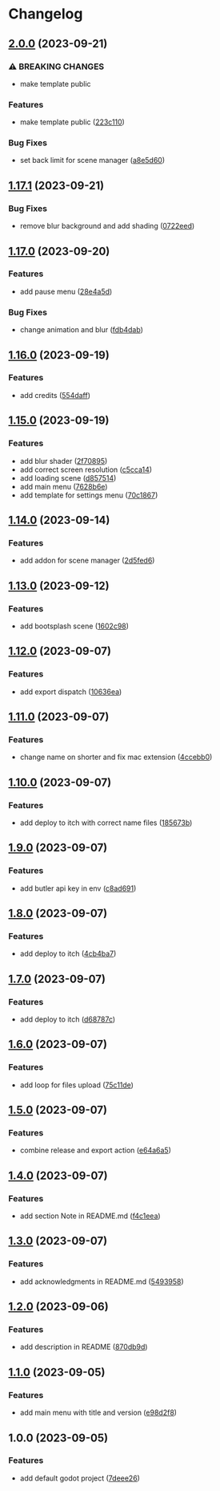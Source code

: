 # Changelog

## [2.0.0](https://github.com/nblackninja/godot-game-template-extended/compare/v1.17.1...v2.0.0) (2023-09-21)


### ⚠ BREAKING CHANGES

* make template public

### Features

* make template public ([223c110](https://github.com/nblackninja/godot-game-template-extended/commit/223c11072ac2847f3634bf855ffe3abe6f8d5109))


### Bug Fixes

* set back limit for scene manager ([a8e5d60](https://github.com/nblackninja/godot-game-template-extended/commit/a8e5d608863c02bcaa8a404d690e2d3d61ab12dc))

## [1.17.1](https://github.com/nblackninja/godot-game-template-extended/compare/v1.17.0...v1.17.1) (2023-09-21)


### Bug Fixes

* remove blur background and add shading ([0722eed](https://github.com/nblackninja/godot-game-template-extended/commit/0722eed2b0275be253583e56b753442705b69ce3))

## [1.17.0](https://github.com/nblackninja/godot-game-template-extended/compare/v1.16.0...v1.17.0) (2023-09-20)


### Features

* add pause menu ([28e4a5d](https://github.com/nblackninja/godot-game-template-extended/commit/28e4a5da59d7ce6a688402eb716a5d2f8727b776))


### Bug Fixes

* change animation and blur ([fdb4dab](https://github.com/nblackninja/godot-game-template-extended/commit/fdb4dabafd320829c5698d13aa42c9ef9f8eb130))

## [1.16.0](https://github.com/nblackninja/godot-game-template-extended/compare/v1.15.0...v1.16.0) (2023-09-19)


### Features

* add credits ([554daff](https://github.com/nblackninja/godot-game-template-extended/commit/554daff578683da0ad360b52cae9d65468dcb9a3))

## [1.15.0](https://github.com/nblackninja/godot-game-template-extended/compare/v1.14.0...v1.15.0) (2023-09-19)


### Features

* add blur shader ([2f70895](https://github.com/nblackninja/godot-game-template-extended/commit/2f70895c00392a04d3a206d2eee30a189f42a466))
* add correct screen resolution ([c5cca14](https://github.com/nblackninja/godot-game-template-extended/commit/c5cca1425b4a07a4c0b374b62c2a2d1db61b4844))
* add loading scene ([d857514](https://github.com/nblackninja/godot-game-template-extended/commit/d8575141cb2e5115efa9ec207e14dbc5a947b49a))
* add main menu ([7628b6e](https://github.com/nblackninja/godot-game-template-extended/commit/7628b6e07b12d1decb72aa77263cdb3e59f8d8e6))
* add template for settings menu ([70c1867](https://github.com/nblackninja/godot-game-template-extended/commit/70c18678905b4ff899e27944d2b4287db7ddbfcd))

## [1.14.0](https://github.com/nblackninja/godot-game-template-extended/compare/v1.13.0...v1.14.0) (2023-09-14)


### Features

* add addon for scene manager ([2d5fed6](https://github.com/nblackninja/godot-game-template-extended/commit/2d5fed64f4efbf1830354c838dfa5f22ccc4e8d2))

## [1.13.0](https://github.com/nblackninja/godot-game-template-extended/compare/v1.12.0...v1.13.0) (2023-09-12)


### Features

* add bootsplash scene ([1602c98](https://github.com/nblackninja/godot-game-template-extended/commit/1602c98238ac44b77b691960e48cdd2c5dae5c3b))

## [1.12.0](https://github.com/nblackninja/godot-game-template-extended/compare/v1.11.0...v1.12.0) (2023-09-07)


### Features

* add export dispatch ([10636ea](https://github.com/nblackninja/godot-game-template-extended/commit/10636ea778df68cf477813c903474ba1c5694b59))

## [1.11.0](https://github.com/nblackninja/godot-game-template-extended/compare/v1.10.0...v1.11.0) (2023-09-07)


### Features

* change name on shorter and fix mac extension ([4ccebb0](https://github.com/nblackninja/godot-game-template-extended/commit/4ccebb00bb0d11f3506fc2c594178394a114697b))

## [1.10.0](https://github.com/nblackninja/godot-game-template-extended/compare/v1.9.0...v1.10.0) (2023-09-07)


### Features

* add deploy to itch with correct name files ([185673b](https://github.com/nblackninja/godot-game-template-extended/commit/185673b40d1a6554291f58f974f2ab45820387dc))

## [1.9.0](https://github.com/nblackninja/godot-game-template-extended/compare/v1.8.0...v1.9.0) (2023-09-07)


### Features

* add butler api key in env ([c8ad691](https://github.com/nblackninja/godot-game-template-extended/commit/c8ad69104de0c7176b33e1d41b7962f971af06b6))

## [1.8.0](https://github.com/nblackninja/godot-game-template-extended/compare/v1.7.0...v1.8.0) (2023-09-07)


### Features

* add deploy to itch ([4cb4ba7](https://github.com/nblackninja/godot-game-template-extended/commit/4cb4ba7bf94a01eb6a2d18ad394904028ce3b638))

## [1.7.0](https://github.com/nblackninja/godot-game-template-extended/compare/v1.6.0...v1.7.0) (2023-09-07)


### Features

* add deploy to itch ([d68787c](https://github.com/nblackninja/godot-game-template-extended/commit/d68787c00eb8ef91b403680f27c7a209779d9ea5))

## [1.6.0](https://github.com/nblackninja/godot-game-template-extended/compare/v1.5.0...v1.6.0) (2023-09-07)


### Features

* add loop for files upload ([75c11de](https://github.com/nblackninja/godot-game-template-extended/commit/75c11de8ed67f6d6612b79d1e1d18d028ee5f786))

## [1.5.0](https://github.com/nblackninja/godot-game-template-extended/compare/v1.4.0...v1.5.0) (2023-09-07)


### Features

* combine release and export action ([e64a6a5](https://github.com/nblackninja/godot-game-template-extended/commit/e64a6a5e775a8ffe4e4edeceeae827075629e74d))

## [1.4.0](https://github.com/nblackninja/godot-game-template-extended/compare/v1.3.0...v1.4.0) (2023-09-07)


### Features

* add section Note in README.md ([f4c1eea](https://github.com/nblackninja/godot-game-template-extended/commit/f4c1eead1d194e440fc612c3db210b00f06ec727))

## [1.3.0](https://github.com/nblackninja/godot-game-template-extended/compare/v1.2.0...v1.3.0) (2023-09-07)


### Features

* add acknowledgments in README.md ([5493958](https://github.com/nblackninja/godot-game-template-extended/commit/5493958bead7d7f1ac6ca5293f4f5415989fe9c8))

## [1.2.0](https://github.com/nblackninja/godot-game-template-extended/compare/v1.1.0...v1.2.0) (2023-09-06)


### Features

* add description in README ([870db9d](https://github.com/nblackninja/godot-game-template-extended/commit/870db9d145a29b00986bb2001118cccfeb4cd74f))

## [1.1.0](https://github.com/nblackninja/godot-game-template-extended/compare/v1.0.0...v1.1.0) (2023-09-05)


### Features

* add main menu with title and version ([e98d2f8](https://github.com/nblackninja/godot-game-template-extended/commit/e98d2f8892d8c9f1133b6c3ae26da83590048bf6))

## 1.0.0 (2023-09-05)


### Features

* add default godot project ([7deee26](https://github.com/nblackninja/godot-game-template-extended/commit/7deee266943c0a7131b21c6f770a5b548b3537fc))
